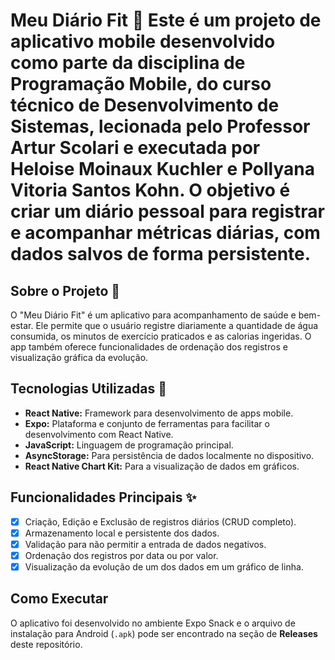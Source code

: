 #  Meu Diário Fit 💪 Este é um projeto de aplicativo mobile desenvolvido como parte da disciplina de Programação Mobile, do curso técnico de Desenvolvimento de Sistemas, lecionada pelo Professor Artur Scolari e executada por Heloise Moinaux Kuchler e Pollyana Vitoria Santos Kohn. O objetivo é criar um diário pessoal para registrar e acompanhar métricas diárias, com dados salvos de forma persistente.

## Sobre o Projeto 📝
O "Meu Diário Fit" é um aplicativo para acompanhamento de saúde e bem-estar. Ele permite que o usuário registre diariamente a quantidade de água consumida, os minutos de exercício praticados e as calorias ingeridas. O app também oferece funcionalidades de ordenação dos registros e visualização gráfica da evolução.

## Tecnologias Utilizadas 🚀
* **React Native:** Framework para desenvolvimento de apps mobile.
* **Expo:** Plataforma e conjunto de ferramentas para facilitar o desenvolvimento com React Native.
* **JavaScript:** Linguagem de programação principal.
* **AsyncStorage:** Para persistência de dados localmente no dispositivo.
* **React Native Chart Kit:** Para a visualização de dados em gráficos.

## Funcionalidades Principais ✨
- [x] Criação, Edição e Exclusão de registros diários (CRUD completo).
- [x] Armazenamento local e persistente dos dados.
- [x] Validação para não permitir a entrada de dados negativos.
- [x] Ordenação dos registros por data ou por valor.
- [x] Visualização da evolução de um dos dados em um gráfico de linha.

## Como Executar
O aplicativo foi desenvolvido no ambiente Expo Snack e o arquivo de instalação para Android (`.apk`) pode ser encontrado na seção de **Releases** deste repositório.
